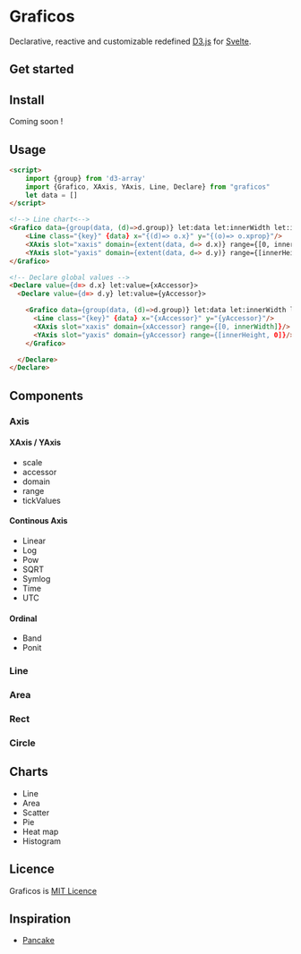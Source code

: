 # Graficos

Declarative, reactive and customizable redefined [D3.js](https://d3js.org/) for [Svelte](https://www.svelte.dev).

## Get started

## Install

Coming soon !

<!-- ```bash -->
<!-- # using npm -->
<!-- npm install graficos -->
<!--  -->
<!-- # using yarn -->
<!-- yarn install graficos -->
<!-- ``` -->

## Usage

```html
<script>
    import {group} from 'd3-array'
    import {Grafico, XAxis, YAxis, Line, Declare} from "graficos"
    let data = []
</script>

<!--> Line chart<-->
<Grafico data={group(data, (d)=>d.group)} let:data let:innerWidth let:innerHeight>
    <Line class="{key}" {data} x="{(d)=> o.x}" y="{(o)=> o.xprop}"/>
    <XAxis slot="xaxis" domain={extent(data, d=> d.x)} range={[0, innerWidth]}/>
    <YAxis slot="yaxis" domain={extent(data, d=> d.y)} range={[innerHeight, 0]}/>
</Grafico>

<!-- Declare global values -->
<Declare value={d=> d.x} let:value={xAccessor}>
  <Declare value={d=> d.y} let:value={yAccessor}>

    <Grafico data={group(data, (d)=>d.group)} let:data let:innerWidth let:innerHeight>
      <Line class="{key}" {data} x="{xAccessor}" y="{yAccessor}"/>
      <XAxis slot="xaxis" domain={xAccessor} range={[0, innerWidth]}/>
      <YAxis slot="yaxis" domain={yAccessor} range={[innerHeight, 0]}/>
    </Grafico>

  </Declare>
</Declare>
```

## Components

### Axis

#### XAxis / YAxis

- scale
- accessor
- domain
- range
- tickValues

#### Continous Axis

- Linear
- Log
- Pow
- SQRT
- Symlog
- Time
- UTC
  
#### Ordinal

- Band
- Ponit

### Line
### Area
### Rect
### Circle

## Charts

- Line
- Area
- Scatter
- Pie
- Heat map
- Histogram

## Licence

Graficos is [MIT Licence](./LICENSE)

## Inspiration

- [Pancake](https://github.com/Rich-Harris/pancake)
